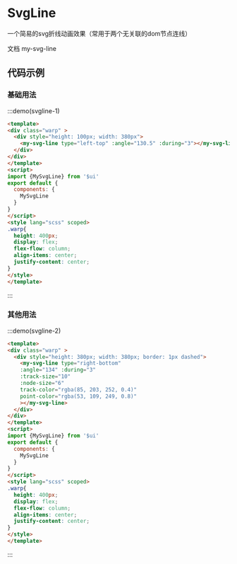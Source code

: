 # SvgLine

一个简易的svg折线动画效果（常用于两个无关联的dom节点连线）

文档 <api-link href="components/my-svg-line">my-svg-line</api-link> 

## 代码示例

### 基础用法

:::demo(svgline-1)
```html
<template>
<div class="warp" >
  <div style="height: 100px; width: 380px">
    <my-svg-line type="left-top" :angle="130.5" :during="3"></my-svg-line>
  </div>
</div>
</template>
<script>
import {MySvgLine} from '$ui'
export default {
  components: {
    MySvgLine
  }
}
</script> 
<style lang="scss" scoped>
.warp{
  height: 400px;
  display: flex; 
  flex-flow: column;
  align-items: center;
  justify-content: center;
}
</style> 
</template>
```
:::

### 其他用法

:::demo(svgline-2)
```html
<template>
<div class="warp" >
  <div style="height: 380px; width: 380px; border: 1px dashed">
    <my-svg-line type="right-bottom" 
    :angle="134" :during="3" 
    :track-size="10"
    :node-size="6"
    track-color="rgba(85, 203, 252, 0.4)"
    point-color="rgba(53, 109, 249, 0.8)" 
    ></my-svg-line>
  </div>
</div>
</template>
<script>
import {MySvgLine} from '$ui'
export default {
  components: {
    MySvgLine
  }
}
</script> 
<style lang="scss" scoped>
.warp{
  height: 400px;
  display: flex; 
  flex-flow: column;
  align-items: center;
  justify-content: center;
}
</style> 
</template>
```
:::